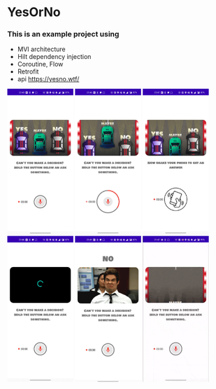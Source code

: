 # YesOrNo
### This is an example project using

  - MVI architecture
  - Hilt dependency injection
  - Coroutine, Flow
  - Retrofit
  - api https://yesno.wtf/

<img src="screen_capture1.png" width="30%"></img>
<img src="screen_capture2.png" width="30%"></img>
<img src="screen_capture3.png" width="30%"></img>
<img src="screen_capture4.png" width="30%"></img>
<img src="screen_capture5.png" width="30%"></img>
<img src="screen.gif" width="30%"></img>
